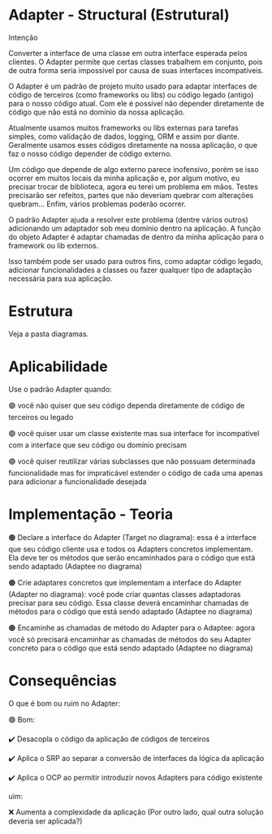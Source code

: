 # Adapter - Structural (Estrutural)

Intenção

Converter a interface de uma classe em outra interface esperada pelos clientes. O Adapter permite que certas classes trabalhem em conjunto, pois de outra forma seria impossível por causa de suas interfaces incompatíveis.

O Adapter é um padrão de projeto muito usado para adaptar interfaces de código de terceiros (como frameworks ou libs) ou código legado (antigo) para o nosso código atual. Com ele é possível não depender diretamente de código que não está no domínio da nossa aplicação.

Atualmente usamos muitos frameworks ou libs externas para tarefas simples, como validação de dados, logging, ORM e assim por diante. Geralmente usamos esses códigos diretamente na nossa aplicação, o que faz o nosso código depender de código externo.

Um código que depende de algo externo parece inofensivo, porém se isso ocorrer em muitos locais da minha aplicação e, por algum motivo, eu precisar trocar de biblioteca, agora eu terei um problema em mãos. Testes precisarão ser refeitos, partes que não deveriam quebrar com alterações quebram... Enfim, vários problemas poderão ocorrer.

O padrão Adapter ajuda a resolver este problema (dentre vários outros) adicionando um adaptador sob meu domínio dentro na aplicação. A função do objeto Adapter é adaptar chamadas de dentro da minha aplicação para o framework ou lib externos.

Isso também pode ser usado para outros fins, como adaptar código legado, adicionar funcionalidades a classes ou fazer qualquer tipo de adaptação necessária para sua aplicação.

# Estrutura

Veja a pasta diagramas.

# Aplicabilidade

Use o padrão Adapter quando:

🟣 você não quiser que seu código dependa diretamente de código de terceiros ou legado

🟣 você quiser usar um classe existente mas sua interface for incompatível com a interface que seu código ou domínio precisam

🟣 você quiser reutilizar várias subclasses que não possuam determinada
funcionalidade mas for impraticável estender o código de cada uma apenas para adicionar a funcionalidade desejada

# Implementação - Teoria


🟠 Declare a interface do Adapter (Target no diagrama): essa é a interface que seu código cliente usa e todos os Adapters concretos implementam. Ela deve ter os métodos que serão encaminhados para o código que está sendo adaptado (Adaptee no diagrama)

🟠 Crie adaptares concretos que implementam a interface do Adapter (Adapter no diagrama): você pode criar quantas classes adaptadoras precisar para seu código. Essa classe deverá encaminhar chamadas de métodos para o código que está sendo adaptado (Adaptee no diagrama)

🟠 Encaminhe as chamadas de método do Adapter para o Adaptee: agora você só precisará encaminhar as chamadas de métodos do seu Adapter concreto para o código que está sendo adaptado (Adaptee no diagrama)

# Consequências

O que é bom ou ruim no Adapter:

🟢 Bom:

✔️ Desacopla o código da aplicação de códigos de terceiros

✔️ Aplica o SRP ao separar a conversão de interfaces da lógica da aplicação

✔️ Aplica o OCP ao permitir introduzir novos Adapters para código existente

uim:

❌ Aumenta a complexidade da aplicação (Por outro lado, qual outra solução deveria ser aplicada?)
